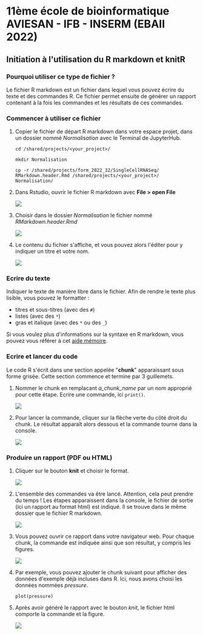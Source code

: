 # 11ème école de bioinformatique AVIESAN - IFB - INSERM (EBAII 2022)

## Initiation à l'utilisation du R markdown et knitR

### Pourquoi utiliser ce type de fichier ?

Le fichier R markdown est un fichier dans lequel vous pouvez écrire du texte et des commandes R. Ce fichier permet ensuite de générer un rapport contenant à la fois les commandes et les résultats de ces commandes.


### Commencer à utiliser ce fichier

1. Copier le fichier de départ R markdown dans votre espace projet, dans un dossier nommé *Normalisation* avec le Terminal de JupyterHub.

	```
	cd /shared/projects/<your_project>/

	mkdir Normalisation

	cp -r /shared/projects/form_2022_32/SingleCellRNASeq/	RMarkdown.header.Rmd /shared/projects/<your_project>/	Normalisation/
	```

2. Dans Rstudio, ouvrir le fichier R markdown avec **File > open File**

	![](images/capture1.png)

3. Choisir dans le dossier *Normalisation* le fichier nommé *RMarkdown.header.Rmd*

	![](images/capture2.png)

4. Le contenu du fichier s'affiche, et vous pouvez alors l'éditer pour y indiquer un titre et votre nom.

	![](images/capture3.png)


### Ecrire du texte

Indiquer le texte de manière libre dans le fichier. Afin de rendre le texte plus lisible, vous pouvez le formatter :

* titres et sous-titres (avec des `#`)
* listes (avec des `*`)
* gras et italique (avec des `*` ou des `_`)

Si vous voulez plus d'informations sur la syntaxe en R markdown, vous pouvez vous référer à cet [aide mémoire](https://www.rstudio.com/wp-content/uploads/2015/02/rmarkdown-cheatsheet.pdf).

### Ecrire et lancer du code

Le code R s'écrit dans une section appelée "**chunk**" apparaissant sous forme grisée. Cette section commence et termine par 3 guillemets.

1. Nommer le chunk en remplacant *a\_chunk\_name* par un nom approprié pour cette étape. Ecrire une commande, ici `print()`.

	![](images/capture5.png)

2. Pour lancer la commande, cliquer sur la flèche verte du côté droit du chunk. Le résultat apparaît alors dessous et la commande tourne dans la console.

	![](images/capture6.png)

### Produire un rapport (PDF ou HTML)

1. Cliquer sur le bouton **knit** et choisir le format.

	![](images/capture7.png)

2. L'ensemble des commandes va être lancé. Attention, cela peut prendre du temps ! Les étapes apparaissent dans la console, le fichier de sortie (ici un rapport au format html) est indiqué. Il se trouve dans le même dossier que le fichier R markdown.

	![](images/capture8.png)

3. Vous pouvez ouvrir ce rapport dans votre navigateur web. Pour chaque chunk, la commande est indiquée ainsi que son résultat, y compris les figures. 

	![](images/capture9.png)


4. Par exemple, vous pouvez ajouter le chunk suivant pour afficher des données d'exemple déjà incluses dans R. Ici, nous avons choisi les données nommées *pressure*.

	```{r figure1}
	plot(pressure)
	```
	
5. Après avoir généré le rapport avec le bouton *knit*, le fichier html comporte la commande et la figure.

	![](images/capture10.png)

